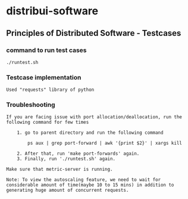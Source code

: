 # distribui-software

## Principles of Distributed Software - Testcases

### command to run test cases
    ./runtest.sh

### Testcase implementation

    Used "requests" library of python

### Troubleshooting

    If you are facing issue with port allocation/deallocation, run the following command for few times

        1. go to parent directory and run the following command

            ps aux | grep port-forward | awk '{print $2}' | xargs kill

        2. After that, run 'make port-forwards' again.
        3. Finally, run './runtest.sh' again.

    Make sure that metric-server is running.

    Note: To view the autoscaling feature, we need to wait for considerable amount of time(maybe 10 to 15 mins) in addition to generating huge amount of concurrent requests.